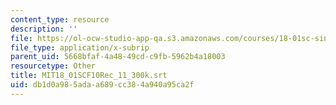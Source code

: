```yaml
---
content_type: resource
description: ''
file: https://ol-ocw-studio-app-qa.s3.amazonaws.com/courses/18-01sc-single-variable-calculus-fall-2010/db1d0a985adaa689cc384a940a95ca2f_MIT18_01SCF10Rec_11_300k.srt
file_type: application/x-subrip
parent_uid: 5668bfaf-4a48-49cd-c9fb-5962b4a18003
resourcetype: Other
title: MIT18_01SCF10Rec_11_300k.srt
uid: db1d0a98-5ada-a689-cc38-4a940a95ca2f
---
```

